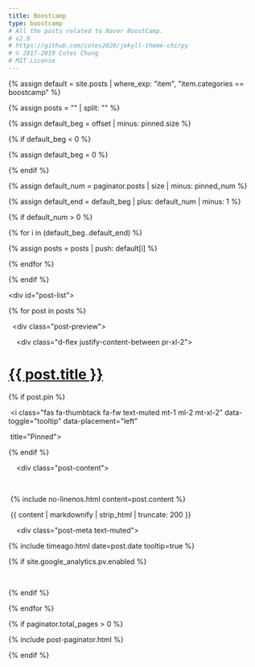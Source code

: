 ```yaml
---
title: Boostcamp
type: boostcamp
# All the posts related to Naver BoostCamp.
# v2.0
# https://github.com/cotes2020/jekyll-theme-chirpy
# © 2017-2019 Cotes Chung
# MIT License
---
```


{% assign default = site.posts | where_exp: "item", "item.categories == boostcamp" %}

{% assign posts = "" | split: "" %}

<!-- Get default posts -->

{% assign default_beg = offset | minus: pinned.size %}



{% if default_beg < 0 %}

 {% assign default_beg = 0 %}

{% endif %}



{% assign default_num = paginator.posts | size | minus: pinned_num %}

{% assign default_end = default_beg | plus: default_num | minus: 1 %}



{% if default_num > 0 %}

 {% for i in (default_beg..default_end) %}

  {% assign posts = posts | push: default[i] %}

 {% endfor %}

{% endif %}





<div id="post-list">



{% for post in posts %}



  <div class="post-preview">

    <div class="d-flex justify-content-between pr-xl-2">

   <h1><a href="{{ post.url | relative_url }}">{{ post.title }}</a></h1>

   {% if post.pin %}

​    <i class="fas fa-thumbtack fa-fw text-muted mt-1 ml-2 mt-xl-2" data-toggle="tooltip" data-placement="left"

​    title="Pinned"></i>

   {% endif %}

  </div>

    <div class="post-content">

      <p>

​    {% include no-linenos.html content=post.content %}

​    {{ content | markdownify | strip_html | truncate: 200 }}

   </p>

  </div>



    <div class="post-meta text-muted">

   <!-- posted date -->

   <i class="far fa-clock fa-fw"></i>

   {% include timeago.html date=post.date tooltip=true %}



   <!-- page views -->

   {% if site.google_analytics.pv.enabled %}

   <i class="far fa-eye fa-fw"></i>

   <span id="pv_{{-post.title-}}" class="pageviews">

​    <i class="fas fa-spinner fa-spin fa-fw"></i>

   </span>

   {% endif %}

  </div>

 </div> <!-- .post-review -->



{% endfor %}



</div> <!-- #post-list -->



{% if paginator.total_pages > 0 %}

 {% include post-paginator.html %}

{% endif %}